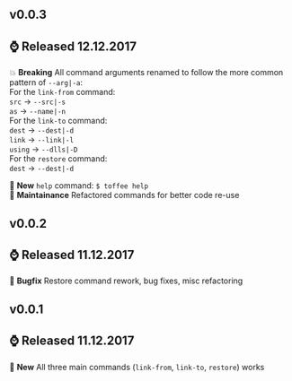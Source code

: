 ## v0.0.3
:watch: Released **12.12.2017**
---

:boom: **Breaking** All command arguments renamed to follow the more common pattern of `--arg|-a`:  
  For the `link-from` command:  
    `src` -> `--src|-s`  
	`as` -> `--name|-n`  
  For the `link-to` command:  
    `dest` -> `--dest|-d`  
	`link` -> `--link|-l`  
	`using` -> `--dlls|-D`  
  For the `restore` command:  
	`dest` -> `--dest|-d`  

:tada: **New** `help` command: `$ toffee help`  
:construction: **Maintainance** Refactored commands for better code re-use

## v0.0.2
:watch: Released **11.12.2017**
---

:bug: **Bugfix** Restore command rework, bug fixes, misc refactoring

## v0.0.1
:watch: Released **11.12.2017**
---

:tada: **New** All three main commands (`link-from`, `link-to`, `restore`) works
